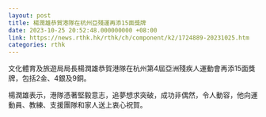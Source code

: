 ```yaml
---
layout: post
title: 楊潤雄恭賀港隊在杭州亞殘運再添15面獎牌
date: 2023-10-25 20:52:48.000000000 +08:00
link: https://news.rthk.hk/rthk/ch/component/k2/1724889-20231025.htm
categories: rthk
---
```


文化體育及旅遊局局長楊潤雄恭賀港隊在杭州第4屆亞洲殘疾人運動會再添15面獎牌，包括2金、4銀及9銅。
 
楊潤雄表示，港隊憑著堅毅意志，追夢想求突破，成功非偶然，令人動容，他向運動員、教練、支援團隊和家人送上衷心祝賀。
